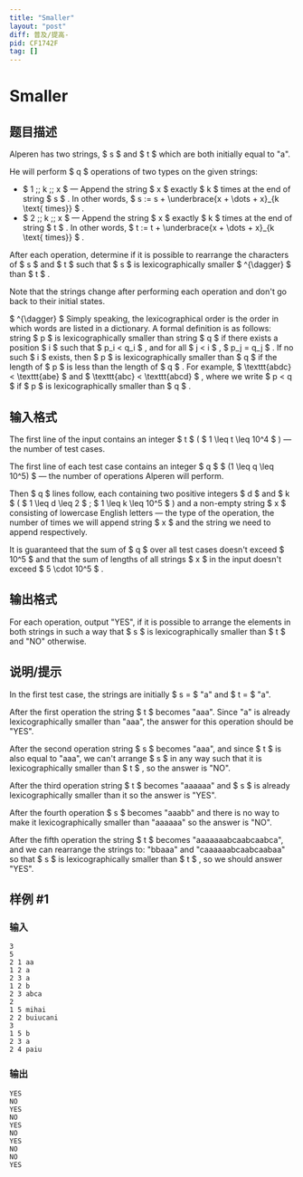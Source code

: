 ```yaml
---
title: "Smaller"
layout: "post"
diff: 普及/提高-
pid: CF1742F
tag: []
---
```


# Smaller

## 题目描述

Alperen has two strings, $ s $ and $ t $ which are both initially equal to "a".

He will perform $ q $ operations of two types on the given strings:

- $ 1 \;\; k \;\; x $ — Append the string $ x $ exactly $ k $ times at the end of string $ s $ . In other words, $ s := s + \underbrace{x + \dots + x}_{k \text{ times}} $ .
- $ 2 \;\; k \;\; x $ — Append the string $ x $ exactly $ k $ times at the end of string $ t $ . In other words, $ t := t + \underbrace{x + \dots + x}_{k \text{ times}} $ .

After each operation, determine if it is possible to rearrange the characters of $ s $ and $ t $ such that $ s $ is lexicographically smaller $ ^{\dagger} $ than $ t $ .

Note that the strings change after performing each operation and don't go back to their initial states.

 $ ^{\dagger} $ Simply speaking, the lexicographical order is the order in which words are listed in a dictionary. A formal definition is as follows: string $ p $ is lexicographically smaller than string $ q $ if there exists a position $ i $ such that $ p_i < q_i $ , and for all $ j < i $ , $ p_j = q_j $ . If no such $ i $ exists, then $ p $ is lexicographically smaller than $ q $ if the length of $ p $ is less than the length of $ q $ . For example, $ \texttt{abdc} < \texttt{abe} $ and $ \texttt{abc} < \texttt{abcd} $ , where we write $ p < q $ if $ p $ is lexicographically smaller than $ q $ .

## 输入格式

The first line of the input contains an integer $ t $ ( $ 1 \leq t \leq 10^4 $ ) — the number of test cases.

The first line of each test case contains an integer $ q $ $ (1 \leq q \leq 10^5) $ — the number of operations Alperen will perform.

Then $ q $ lines follow, each containing two positive integers $ d $ and $ k $ ( $ 1 \leq d \leq 2 $ ; $ 1 \leq k \leq 10^5 $ ) and a non-empty string $ x $ consisting of lowercase English letters — the type of the operation, the number of times we will append string $ x $ and the string we need to append respectively.

It is guaranteed that the sum of $ q $ over all test cases doesn't exceed $ 10^5 $ and that the sum of lengths of all strings $ x $ in the input doesn't exceed $ 5 \cdot 10^5 $ .

## 输出格式

For each operation, output "YES", if it is possible to arrange the elements in both strings in such a way that $ s $ is lexicographically smaller than $ t $ and "NO" otherwise.

## 说明/提示

In the first test case, the strings are initially $ s =  $ "a" and $ t =  $ "a".

After the first operation the string $ t $ becomes "aaa". Since "a" is already lexicographically smaller than "aaa", the answer for this operation should be "YES".

After the second operation string $ s $ becomes "aaa", and since $ t $ is also equal to "aaa", we can't arrange $ s $ in any way such that it is lexicographically smaller than $ t $ , so the answer is "NO".

After the third operation string $ t $ becomes "aaaaaa" and $ s $ is already lexicographically smaller than it so the answer is "YES".

After the fourth operation $ s $ becomes "aaabb" and there is no way to make it lexicographically smaller than "aaaaaa" so the answer is "NO".

After the fifth operation the string $ t $ becomes "aaaaaaabcaabcaabca", and we can rearrange the strings to: "bbaaa" and "caaaaaabcaabcaabaa" so that $ s $ is lexicographically smaller than $ t $ , so we should answer "YES".

## 样例 #1

### 输入

```
3
5
2 1 aa
1 2 a
2 3 a
1 2 b
2 3 abca
2
1 5 mihai
2 2 buiucani
3
1 5 b
2 3 a
2 4 paiu
```

### 输出

```
YES
NO
YES
NO
YES
NO
YES
NO
NO
YES
```

